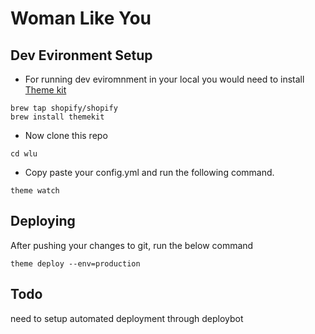 # Woman Like You

## Dev Evironment Setup

* For running dev eviromnment in your local you would need to install [Theme kit](https://shopify.github.io/themekit)

```
brew tap shopify/shopify
brew install themekit
```

* Now clone this repo

```
cd wlu
```

* Copy paste your config.yml and run the following command.

```
theme watch
```

## Deploying

After pushing your changes to git, run the below command

```
theme deploy --env=production
```

## Todo

need to setup automated deployment through deploybot
